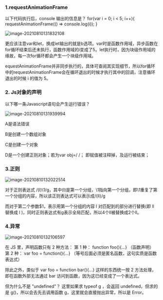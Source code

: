 ### 1.requestAnimationFrame

以下代码执行后，console 输出的信息是？
for(var i = 0; i < 5; i++){
requestAnimationFrame(() => console.log(i));
}

![image-20210810131832108](C:\Users\13041\AppData\Roaming\Typora\typora-user-images\image-20210810131832108.png)

更应该注意var和let，换成let输出的就是b选项。var时是函数作用域，异步函数在for循环结束后还未执行，函数作用域的i变成了5。let执行时，因为块级作用域的缘故，每一次for循环都会产生一个块级作用域。

equestAnimationFrame并非同步执行的，具体可查阅其实现细节，所以for循环中的requestAnimationFrame会在循环退出的时候才执行其中的回调，注意循环退出的时候 i 的值为 5。

### 2. Js对象的声明

以下哪一条Javascript语句会产生运行错误？

![image-20210810131939994](C:\Users\13041\AppData\Roaming\Typora\typora-user-images\image-20210810131939994.png)

A是语法错误

B是创建一个数组对象

C是创建一个对象

D是一个创建正则对象；若为var obj=/ /； 即赋值被注释掉，及运行被结束；

### 3.正则

![image-20210810132022514](C:\Users\13041\AppData\Roaming\Typora\typora-user-images\image-20210810132022514.png)

对于正则表达式 /(l)\1/g，其中(l)是第一个分组，\1指向第一个分组，即\1重复了第一个分组的内容，所以该正则表达式可以表示成/(ll)/g

而对于第二个参数$1，表示用第一个分组的内容 l 对匹配到的部分进行替换(即 ll 替换成 l )，同时正则表达式有g表示全局匹配，所以4个ll被替换成2个ll。

### 4.异常

![image-20210810132106597](C:\Users\13041\AppData\Roaming\Typora\typora-user-images\image-20210810132106597.png)

在 JS 里，声明函数只有 2 种方法：
第 1 种： function foo(){...} （函数声明）
第 2 种： var foo = function(){...} （等号后面必须是匿名函数，这句实质是函数表达式）

除此之外，类似于 var foo = function bar(){...} 这样的东西统一按 2 方法处理，即在函数外部无法通过 bar 访问到函数，因为这已经变成了一个表达式。

但为什么不是 "undefined"？
这里如果求 typeof g ，会返回 undefined，但求的是 g()，所以会去先去调用函数 g，这里就会直接抛出异常，所以是 Error。